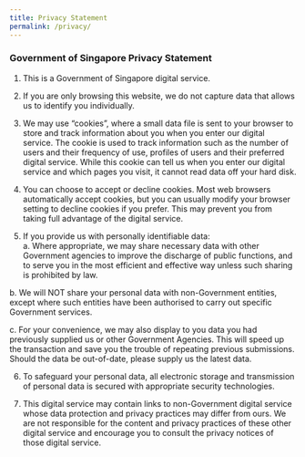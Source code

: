 ```yaml
---
title: Privacy Statement
permalink: /privacy/
---
```


### **Government of Singapore Privacy Statement**

1. This is a Government of Singapore digital service.

2. If you are only browsing this website, we do not capture data that allows us to identify you individually.

3. We may use “cookies”, where a small data file is sent to your browser to store and track information about you when you enter our digital service. The cookie is used to track information such as the number of users and their frequency of use, profiles of users and their preferred digital service. While this cookie can tell us when you enter our digital service and which pages you visit, it cannot read data off your hard disk.

4. You can choose to accept or decline cookies. Most web browsers automatically accept cookies, but you can usually modify your browser setting to decline cookies if you prefer. This may prevent you from taking full advantage of the digital service.

5. If you provide us with personally identifiable data:<br>
a. Where appropriate, we may share necessary data with other Government agencies to improve the discharge of public functions, and to serve you in the most efficient and effective way unless such sharing is prohibited by law.<br>

b. We will NOT share your personal data with non-Government entities, except where such entities have been authorised to carry out specific Government services.<br>

c. For your convenience, we may also display to you data you had previously supplied us or other Government Agencies. This will speed up the transaction and save you the trouble of repeating previous submissions. Should the data be out-of-date, please supply us the latest data.

6. To safeguard your personal data, all electronic storage and transmission of personal data is secured with appropriate security technologies.

7.	This digital service may contain links to non-Government digital service whose data protection and privacy practices may differ from ours. We are not responsible for the content and privacy practices of these other digital service and encourage you to consult the privacy notices of those digital service.
